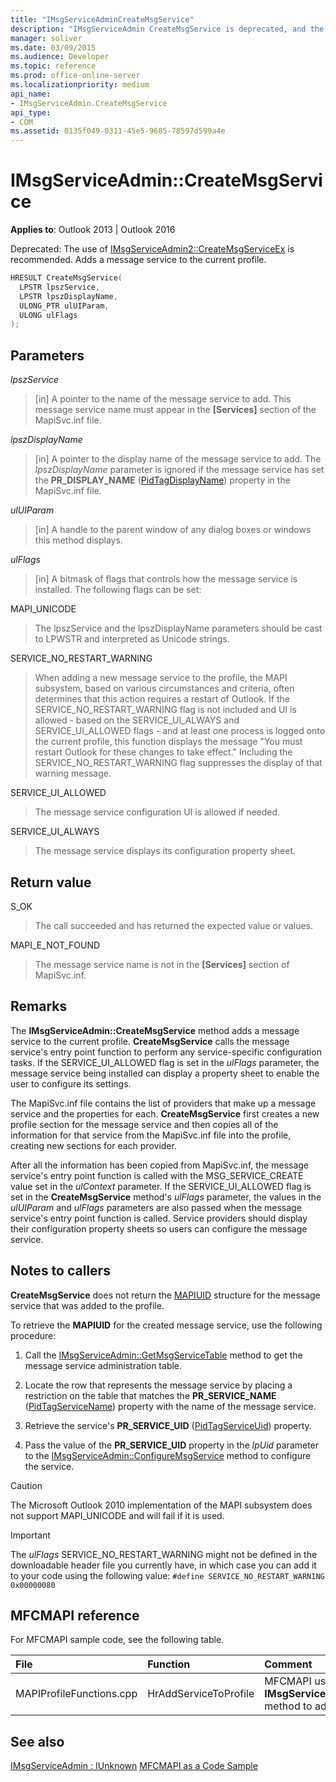 ```yaml
---
title: "IMsgServiceAdminCreateMsgService"
description: "IMsgServiceAdmin CreateMsgService is deprecated, and the use of  IMsgServiceAdmin2 CreateMsgServiceEx is recommended."
manager: soliver
ms.date: 03/09/2015
ms.audience: Developer
ms.topic: reference
ms.prod: office-online-server
ms.localizationpriority: medium
api_name:
- IMsgServiceAdmin.CreateMsgService
api_type:
- COM
ms.assetid: 0135f049-0311-45e5-9685-78597d599a4e
---
```


# IMsgServiceAdmin::CreateMsgService

**Applies to**: Outlook 2013 | Outlook 2016
  
Deprecated: The use of [IMsgServiceAdmin2::CreateMsgServiceEx](imsgserviceadmin2-createmsgserviceex.md) is recommended. Adds a message service to the current profile.
  
```cpp
HRESULT CreateMsgService(
  LPSTR lpszService,
  LPSTR lpszDisplayName,
  ULONG_PTR ulUIParam,
  ULONG ulFlags    
);
```

## Parameters

 _lpszService_
  
> [in] A pointer to the name of the message service to add. This message service name must appear in the **[Services]** section of the MapiSvc.inf file.

 _lpszDisplayName_
  
> [in] A pointer to the display name of the message service to add. The _lpszDisplayName_ parameter is ignored if the message service has set the **PR_DISPLAY_NAME** ([PidTagDisplayName](pidtagdisplayname-canonical-property.md)) property in the MapiSvc.inf file.

 _ulUIParam_
  
> [in] A handle to the parent window of any dialog boxes or windows this method displays.

 _ulFlags_
  
> [in] A bitmask of flags that controls how the message service is installed. The following flags can be set:

MAPI_UNICODE
  
> The lpszService and the lpszDisplayName parameters should be cast to LPWSTR and interpreted as Unicode strings.

SERVICE_NO_RESTART_WARNING
  
> When adding a new message service to the profile, the MAPI subsystem, based on various circumstances and criteria, often determines that this action requires a restart of Outlook. If the SERVICE_NO_RESTART_WARNING flag is not included and UI is allowed - based on the SERVICE_UI_ALWAYS and SERVICE_UI_ALLOWED flags - and at least one process is logged onto the current profile, this function displays the message "You must restart Outlook for these changes to take effect." Including the SERVICE_NO_RESTART_WARNING flag suppresses the display of that warning message.

SERVICE_UI_ALLOWED
  
> The message service configuration UI is allowed if needed.

SERVICE_UI_ALWAYS
  
> The message service displays its configuration property sheet.

## Return value

S_OK
  
> The call succeeded and has returned the expected value or values.

MAPI_E_NOT_FOUND
  
> The message service name is not in the **[Services]** section of MapiSvc.inf.

## Remarks

The **IMsgServiceAdmin::CreateMsgService** method adds a message service to the current profile. **CreateMsgService** calls the message service's entry point function to perform any service-specific configuration tasks. If the SERVICE_UI_ALLOWED flag is set in the _ulFlags_ parameter, the message service being installed can display a property sheet to enable the user to configure its settings.
  
The MapiSvc.inf file contains the list of providers that make up a message service and the properties for each. **CreateMsgService** first creates a new profile section for the message service and then copies all of the information for that service from the MapiSvc.inf file into the profile, creating new sections for each provider.
  
After all the information has been copied from MapiSvc.inf, the message service's entry point function is called with the MSG_SERVICE_CREATE value set in the _ulContext_ parameter. If the SERVICE_UI_ALLOWED flag is set in the **CreateMsgService** method's _ulFlags_ parameter, the values in the _ulUIParam_ and _ulFlags_ parameters are also passed when the message service's entry point function is called. Service providers should display their configuration property sheets so users can configure the message service.
  
## Notes to callers

 **CreateMsgService** does not return the [MAPIUID](mapiuid.md) structure for the message service that was added to the profile.
  
To retrieve the **MAPIUID** for the created message service, use the following procedure:
  
1. Call the [IMsgServiceAdmin::GetMsgServiceTable](imsgserviceadmin-getmsgservicetable.md) method to get the message service administration table.

2. Locate the row that represents the message service by placing a restriction on the table that matches the **PR_SERVICE_NAME** ([PidTagServiceName](pidtagservicename-canonical-property.md)) property with the name of the message service.

3. Retrieve the service's **PR_SERVICE_UID** ([PidTagServiceUid](pidtagserviceuid-canonical-property.md)) property.

4. Pass the value of the **PR_SERVICE_UID** property in the _lpUid_ parameter to the [IMsgServiceAdmin::ConfigureMsgService](imsgserviceadmin-configuremsgservice.md) method to configure the service.

> [!CAUTION]
> The Microsoft Outlook 2010 implementation of the MAPI subsystem does not support MAPI_UNICODE and will fail if it is used.
  
> [!IMPORTANT]
> The _ulFlags_ SERVICE_NO_RESTART_WARNING might not be defined in the downloadable header file you currently have, in which case you can add it to your code using the following value:
> `#define SERVICE_NO_RESTART_WARNING 0x00000080`
  
## MFCMAPI reference

For MFCMAPI sample code, see the following table.
  
|**File**|**Function**|**Comment**|
|:-----|:-----|:-----|
|MAPIProfileFunctions.cpp  <br/> |HrAddServiceToProfile  <br/> |MFCMAPI uses the **IMsgServiceAdmin::CreateMsgService** method to add a service to a profile. |

## See also

[IMsgServiceAdmin : IUnknown](imsgserviceadminiunknown.md)
[MFCMAPI as a Code Sample](mfcmapi-as-a-code-sample.md)
